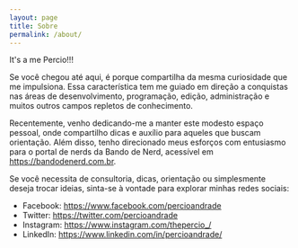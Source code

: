 ```yaml
---
layout: page
title: Sobre
permalink: /about/
---
```


It's a me Percio!!!

Se você chegou até aqui, é porque compartilha da mesma curiosidade que me impulsiona. Essa característica tem me guiado em direção a conquistas nas áreas de desenvolvimento, programação, edição, administração e muitos outros campos repletos de conhecimento.

Recentemente, venho dedicando-me a manter este modesto espaço pessoal, onde compartilho dicas e auxílio para aqueles que buscam orientação. Além disso, tenho direcionado meus esforços com entusiasmo para o portal de nerds da Bando de Nerd, acessível em https://bandodenerd.com.br.

Se você necessita de consultoria, dicas, orientação ou simplesmente deseja trocar ideias, sinta-se à vontade para explorar minhas redes sociais:

- Facebook: https://www.facebook.com/percioandrade
- Twitter: https://twitter.com/percioandrade
- Instagram: https://www.instagram.com/thepercio_/
- LinkedIn: https://www.linkedin.com/in/percioandrade/
